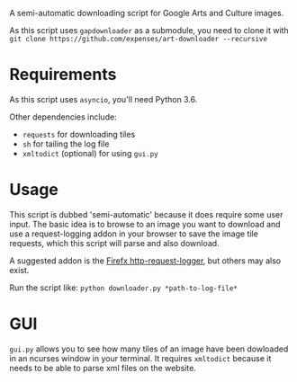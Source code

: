 A semi-automatic downloading script for Google Arts and Culture images.

As this script uses `gapdownloader` as a submodule, you need to clone it with `git clone https://github.com/expenses/art-downloader --recursive`

# Requirements

As this script uses `asyncio`, you'll need Python 3.6.

Other dependencies include:

* `requests` for downloading tiles
* `sh` for tailing the log file
* `xmltodict` (optional) for using `gui.py`

# Usage

This script is dubbed 'semi-automatic' because it does require some user input. The basic idea is to browse to an image you want to download and use a request-logging addon in your browser to save the image tile requests, which this script will parse and also download.

A suggested addon is the [Firefx http-request-logger](https://addons.mozilla.org/en-US/firefox/addon/http-request-logger), but others may also exist.

Run the script like: `python downloader.py *path-to-log-file*`

# GUI

`gui.py` allows you to see how many tiles of an image have been dowloaded in an ncurses window in your terminal. It requires `xmltodict` because it needs to be able to parse xml files on the website.
